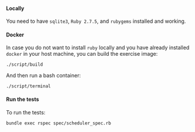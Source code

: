 #### Locally

You need to have `sqlite3`, `Ruby 2.7.5`, and `rubygems` installed and working.

#### Docker

In case you do not want to install `ruby` locally and you have already installed `docker` in your
host machine, you can build the exercise image:

```
./script/build
```

And then run a bash container:

```
./script/terminal
```

#### Run the tests

To run the tests:

```
bundle exec rspec spec/scheduler_spec.rb
```